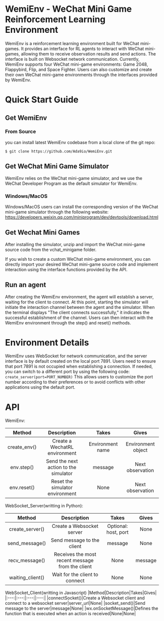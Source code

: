 # WemiEnv - WeChat Mini Game Reinforcement Learning Environment

WemiEnv is a reinforcement learning environment built for WeChat mini-games. It provides an interface for RL agents to interact with WeChat mini-games, allowing them to receive observation results and send actions. The interface is built on Websocket network communication. Currently, WemiEnv supports four WeChat mini-game environments: Game 2048, Flappybird, Flip, and Space Fighter. Users can also customize and create their own WeChat mini-game environments through the interfaces provided by WemiEnv.

# Quick Start Guide
## Get WemiEnv
### From Source
you can install latest WemiEnv codebase from a local clone of the git repo:
```
$ git clone https://github.com/Ada9io/WemiEnv.git
```
## Get WeChat Mini Game Simulator
WemiEnv relies on the WeChat mini-game simulator, and we use the WeChat Developer Program as the default simulator for WemiEnv.
### Windows/MacOS
Windows/MacOS users can install the corresponding version of the WeChat mini-game simulator through the following website: 
https://developers.weixin.qq.com/miniprogram/dev/devtools/download.html

## Get Wechat Mini Games

After installing the simulator, unzip and import the WeChat mini-game source code from the vchat_minigame folder.

If you wish to create a custom WeChat mini-game environment, you can directly import your desired WeChat mini-game source code and implement interaction using the interface functions provided by the API.

## Run an agent

After creating the WemiEnv environment, the agent will establish a server, waiting for the client to connect. At this point, starting the simulator will initiate the interaction channel between the agent and the simulator. When the terminal displays "The client connects successfully," it indicates the successful establishment of the channel. Users can then interact with the WemiEnv environment through the step() and reset() methods.

# Environment Details
WemiEnv uses WebSocket for network communication, and the server interface is by default created on the local port 7891. Users need to ensure that port 7891 is not occupied when establishing a connection. If needed, you can switch to a different port by using the following code:
```create_server(port=PORT_NUMBER)```
This allows users to customize the port number according to their preferences or to avoid conflicts with other applications using the default port.

# API

WemiEnv:

|Method|Description|Takes|Gives|
|:---:|:---:|:---:|:---:|
|create_env()|Create a WechatRL environment|Environment name|Environment object|
|env.step()|Send the next action to the simulator|message|Next observation|
|env.reset()|Reset the simulator environment|None|Next observation|

WebSocket_Server(writting in Python):

|Method|Description|Takes|Gives|
|:---:|:---:|:---:|:---:|
|create_server()|Create a Websocket server|Optional: host, port|None|
|send_message()|Send message to the client|message|None|
|recv_message()|Receives the most recent message from the client|None|message|
|waiting_client()|Wait for the client to connect|None|None|

WebSocket_Client(writting in Javascript)
|Method|Description|Takes|Gives|
|:---:|:---:|:---:|:---:|
|connectSocket()|Create a Websocket client and connect to a websocket server|server_url|None|
|socket_send()|Send message to the server|message|None|
|wx.onSocketMessage()|Defines the function that is executed when an action is received|None|None|